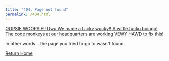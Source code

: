 ```yaml
---
title: "404: Page not found"
permalink: /404.html
---
```


[OOPSIE WOOPSIE!! Uwu We made a fucky wucky!! A wittle fucko boingo! The code monkeys at our headquarters are working VEWY HAWD to fix this!](https://twitter.com/cherrikissu/status/972524442600558594?lang=en)

In other words... the page you tried to go to wasn't found.

[Return Home]({{"/"|url}})

